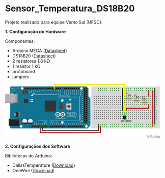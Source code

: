 # Sensor_Temperatura_DS18B20

Projeto realizado para equipe Vento Sul (UFSC). 

**1. Configuração do Hardware**

Componentes:
* Arduino MEGA ([Datasheet](http://ww1.microchip.com/downloads/en/DeviceDoc/Atmel-2549-8-bit-AVR-Microcontroller-ATmega640-1280-1281-2560-2561_datasheet.pdf))
* DS18B20 ([Datasheet](https://datasheets.maximintegrated.com/en/ds/DS18B20.pdf))
* 2 resistores 1.8 kΩ
* 1 resistor 1 kΩ
* protoboard
* jumpers

![](sensorTemperatura.png)

**2. Configurações dos Software**

Bibliotecas do Arduino:
* DallasTemperature ([Download](https://www.arduinolibraries.info/libraries/dallas-temperature))
* OneWire ([Download](https://www.arduinolibraries.info/libraries/one-wire))
